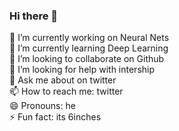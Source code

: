 ### Hi there 👋

🔭 I’m currently working on Neural Nets <br>
🌱 I’m currently learning Deep Learning <br>
👯 I’m looking to collaborate on Github <br>
🤔 I’m looking for help with intership <br>
💬 Ask me about on twitter <br>
📫 How to reach me: twitter <br>
😄 Pronouns: he <br>
⚡ Fun fact: its 6inches <br>

